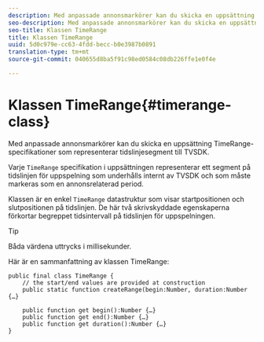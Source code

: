 ```yaml
---
description: Med anpassade annonsmarkörer kan du skicka en uppsättning TimeRange-specifikationer som representerar tidslinjesegment till TVSDK.
seo-description: Med anpassade annonsmarkörer kan du skicka en uppsättning TimeRange-specifikationer som representerar tidslinjesegment till TVSDK.
seo-title: Klassen TimeRange
title: Klassen TimeRange
uuid: 5d0c979e-cc63-4fdd-becc-b0e3987b0891
translation-type: tm+mt
source-git-commit: 040655d8ba5f91c98ed0584c08db226ffe1e0f4e

---
```



# Klassen TimeRange{#timerange-class}

Med anpassade annonsmarkörer kan du skicka en uppsättning TimeRange-specifikationer som representerar tidslinjesegment till TVSDK.

<!--<a id="section_42EB6D62627A424ABA250E3246EFEFC3"></a>-->

Varje `TimeRange` specifikation i uppsättningen representerar ett segment på tidslinjen för uppspelning som underhålls internt av TVSDK och som måste markeras som en annonsrelaterad period.

Klassen är en enkel `TimeRange` datastruktur som visar startpositionen och slutpositionen på tidslinjen. De här två skrivskyddade egenskaperna förkortar begreppet tidsintervall på tidslinjen för uppspelningen.

>[!TIP]
>
>Båda värdena uttrycks i millisekunder.

Här är en sammanfattning av klassen TimeRange:

```
public final class TimeRange {
    // the start/end values are provided at construction 
    public static function createRange(begin:Number, duration:Number {…}
 
    public function get begin():Number {…}
    public function get end():Number {…}
    public function get duration():Number {…}
}
```

